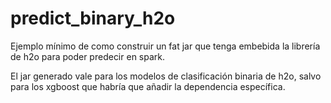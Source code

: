# predict_binary_h2o

Ejemplo mínimo de como construir un fat jar que tenga embebida la librería de h2o para poder predecir en spark.

El jar generado vale para los modelos de clasificación binaria de h2o, salvo para los xgboost que habría que añadir la dependencia específica.
